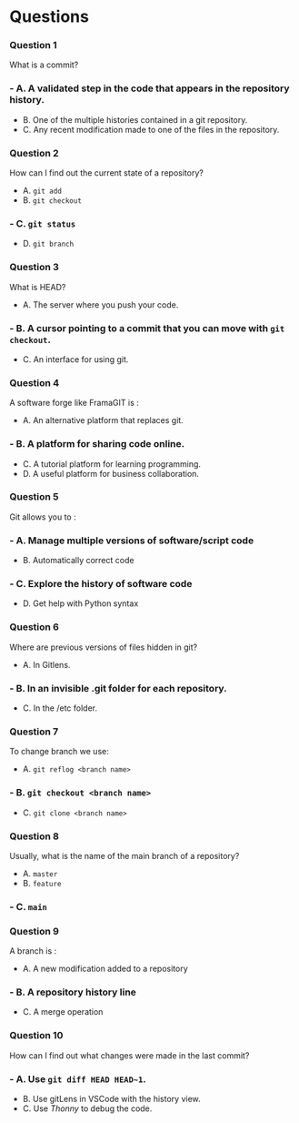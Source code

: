 # Questions

### Question 1

What is a commit?

### - A. A validated step in the code that appears in the repository history.
- B. One of the multiple histories contained in a git repository.
- C. Any recent modification made to one of the files in the repository.

### Question 2

How can I find out the current state of a repository?

- A. `git add`
- B. `git checkout`
### - C. `git status`
- D. `git branch`

### Question 3

What is HEAD?

- A. The server where you push your code.
### - B. A cursor pointing to a commit that you can move with `git checkout`.
- C. An interface for using git.

### Question 4

A software forge like FramaGIT is :

- A. An alternative platform that replaces git.
### - B. A platform for sharing code online.
- C. A tutorial platform for learning programming.
- D. A useful platform for business collaboration.

### Question 5

Git allows you to :

### - A. Manage multiple versions of software/script code
- B. Automatically correct code
### - C. Explore the history of software code
- D. Get help with Python syntax

### Question 6

Where are previous versions of files hidden in git?

- A. In Gitlens.
### - B. In an invisible .git folder for each repository.
- C. In the /etc folder.

### Question 7

To change branch we use:

- A. `git reflog <branch name>`
### - B. `git checkout <branch name>`
- C. `git clone <branch name>`

### Question 8

Usually, what is the name of the main branch of a repository?

- A. `master`
- B. `feature`
### - C. `main`

### Question 9

A branch is :

- A. A new modification added to a repository
### - B. A repository history line
- C. A merge operation

### Question 10

How can I find out what changes were made in the last commit?

### - A. Use `git diff HEAD HEAD~1`.
- B. Use gitLens in VSCode with the history view.
- C. Use _Thonny_ to debug the code.